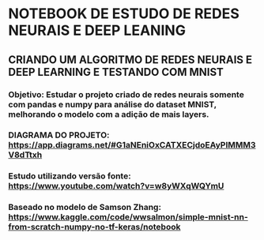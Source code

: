 # NOTEBOOK DE ESTUDO DE REDES NEURAIS E DEEP LEANING

## CRIANDO UM ALGORITMO DE REDES NEURAIS E DEEP LEARNING E TESTANDO COM MNIST

### Objetivo: Estudar o projeto criado de redes neurais somente com pandas e numpy para análise do dataset MNIST, melhorando o modelo com a adição de mais layers.

### DIAGRAMA DO PROJETO: https://app.diagrams.net/#G1aNEniOxCATXECjdoEAyPIMMM3V8dTtxh

### Estudo utilizando versão fonte: https://www.youtube.com/watch?v=w8yWXqWQYmU

### Baseado no modelo de Samson Zhang: https://www.kaggle.com/code/wwsalmon/simple-mnist-nn-from-scratch-numpy-no-tf-keras/notebook
